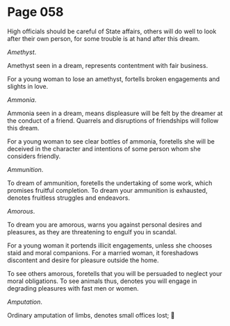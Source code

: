 # Page 058
High officials should be careful of State affairs, others will do well to look
after their own person, for some trouble is at hand after this dream.


_Amethyst_.


Amethyst seen in a dream, represents contentment with fair business.


For a young woman to lose an amethyst, fortells broken engagements
and slights in love.


_Ammonia_.


Ammonia seen in a dream, means displeasure will be felt by the dreamer
at the conduct of a friend. Quarrels and disruptions of friendships
will follow this dream.


For a young woman to see clear bottles of ammonia, foretells she
will be deceived in the character and intentions of some person
whom she considers friendly.


_Ammunition_.


To dream of ammunition, foretells the undertaking of some work,
which promises fruitful completion. To dream your ammunition
is exhausted, denotes fruitless struggles and endeavors.


_Amorous_.


To dream you are amorous, warns you against personal desires and pleasures,
as they are threatening to engulf you in scandal.


For a young woman it portends illicit engagements, unless she chooses
staid and moral companions. For a married woman, it foreshadows
discontent and desire for pleasure outside the home.


To see others amorous, foretells that you will be persuaded to neglect
your moral obligations. To see animals thus, denotes you will engage
in degrading pleasures with fast men or women.


_Amputation_.


Ordinary amputation of limbs, denotes small offices lost;
